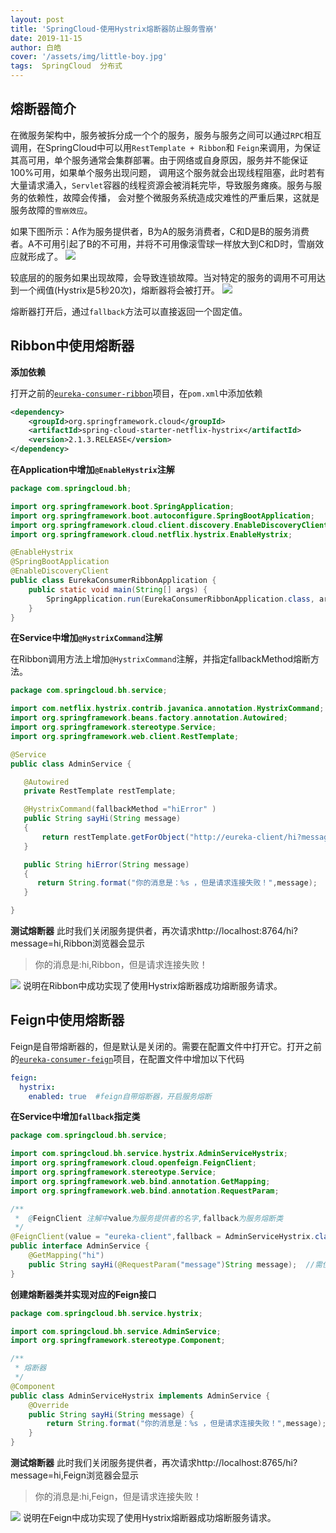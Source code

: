 ```yaml
---
layout: post
title: 'SpringCloud-使用Hystrix熔断器防止服务雪崩'
date: 2019-11-15
author: 白皓
cover: '/assets/img/little-boy.jpg'
tags:  SpringCloud  分布式
---
```


##  熔断器简介

在微服务架构中，服务被拆分成一个个的服务，服务与服务之间可以通过`RPC`相互调用，在SpringCloud中可以用`RestTemplate + Ribbon`和
`Feign`来调用，为保证其高可用，单个服务通常会集群部署。由于网络或自身原因，服务并不能保证100%可用，如果单个服务出现问题，
调用这个服务就会出现线程阻塞，此时若有大量请求涌入，`Servlet`容器的线程资源会被消耗完毕，导致服务瘫痪。服务与服务的依赖性，故障会传播，
会对整个微服务系统造成灾难性的严重后果，这就是服务故障的`雪崩效应`。

如果下图所示：A作为服务提供者，B为A的服务消费者，C和D是B的服务消费者。A不可用引起了B的不可用，并将不可用像滚雪球一样放大到C和D时，雪崩效应就形成了。
![](https://s2.ax1x.com/2019/12/23/lScS8s.png)

较底层的的服务如果出现故障，会导致连锁故障。当对特定的服务的调用不可用达到一个阀值(Hystrix是5秒20次)，熔断器将会被打开。
![](https://s2.ax1x.com/2019/12/23/lShEa6.png)

熔断器打开后，通过`fallback`方法可以直接返回一个固定值。

##  Ribbon中使用熔断器

**添加依赖**

打开之前的[`eureka-consumer-ribbon`](http://baihao520.com/2019/11/14/服务消费者(Ribbon))项目，在`pom.xml`中添加依赖
```xml
<dependency>
    <groupId>org.springframework.cloud</groupId>
    <artifactId>spring-cloud-starter-netflix-hystrix</artifactId>
    <version>2.1.3.RELEASE</version>
</dependency>
```

**在Application中增加`@EnableHystrix`注解**
```java
package com.springcloud.bh;

import org.springframework.boot.SpringApplication;
import org.springframework.boot.autoconfigure.SpringBootApplication;
import org.springframework.cloud.client.discovery.EnableDiscoveryClient;
import org.springframework.cloud.netflix.hystrix.EnableHystrix;

@EnableHystrix
@SpringBootApplication
@EnableDiscoveryClient
public class EurekaConsumerRibbonApplication {
    public static void main(String[] args) {
        SpringApplication.run(EurekaConsumerRibbonApplication.class, args);
    }
}
```
**在Service中增加`@HystrixCommand`注解**

在Ribbon调用方法上增加`@HystrixCommand`注解，并指定fallbackMethod熔断方法。
```java
package com.springcloud.bh.service;

import com.netflix.hystrix.contrib.javanica.annotation.HystrixCommand;
import org.springframework.beans.factory.annotation.Autowired;
import org.springframework.stereotype.Service;
import org.springframework.web.client.RestTemplate;

@Service
public class AdminService {

   @Autowired
   private RestTemplate restTemplate;

   @HystrixCommand(fallbackMethod ="hiError" )
   public String sayHi(String message)
   {
       return restTemplate.getForObject("http://eureka-client/hi?message="+message,String.class);
   }

   public String hiError(String message)
   {
      return String.format("你的消息是：%s ，但是请求连接失败！",message);
   }

}

```

**测试熔断器**
此时我们关闭服务提供者，再次请求http://localhost:8764/hi?message=hi,Ribbon浏览器会显示
>  你的消息是:hi,Ribbon，但是请求连接失败！

![](https://s2.ax1x.com/2019/12/23/lS4h9S.png)
说明在Ribbon中成功实现了使用Hystrix熔断器成功熔断服务请求。

##  Feign中使用熔断器

Feign是自带熔断器的，但是默认是关闭的。需要在配置文件中打开它。打开之前的[`eureka-consumer-feign`](http://baihao520.com/2019/11/14/服务消费者(Feign)/)项目，在配置文件中增加以下代码
```yaml
feign:
  hystrix:
    enabled: true  #feign自带熔断器，开启服务熔断
```
**在Service中增加`fallback`指定类**
```java
package com.springcloud.bh.service;

import com.springcloud.bh.service.hystrix.AdminServiceHystrix;
import org.springframework.cloud.openfeign.FeignClient;
import org.springframework.stereotype.Service;
import org.springframework.web.bind.annotation.GetMapping;
import org.springframework.web.bind.annotation.RequestParam;

/**
 *  @FeignClient 注解中value为服务提供者的名字,fallback为服务熔断类
 */
@FeignClient(value = "eureka-client",fallback = AdminServiceHystrix.class)
public interface AdminService {
    @GetMapping("hi")
    public String sayHi(@RequestParam("message")String message);  //需使用@RequestParam，否则报405错误
}
```

**创建熔断器类并实现对应的Feign接口**
```java
package com.springcloud.bh.service.hystrix;

import com.springcloud.bh.service.AdminService;
import org.springframework.stereotype.Component;

/**
 * 熔断器
 */
@Component
public class AdminServiceHystrix implements AdminService {
    @Override
    public String sayHi(String message) {
        return String.format("你的消息是：%s ，但是请求连接失败！",message);
    }
}
```

**测试熔断器**
此时我们关闭服务提供者，再次请求http://localhost:8765/hi?message=hi,Feign浏览器会显示
>  你的消息是:hi,Feign，但是请求连接失败！

![](https://s2.ax1x.com/2019/12/23/lSHukR.png)
说明在Feign中成功实现了使用Hystrix熔断器成功熔断服务请求。
